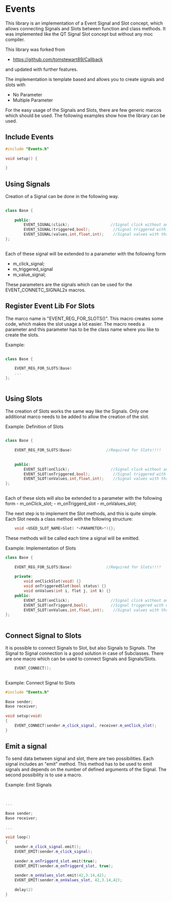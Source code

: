 # Events
 
This library is an implementation of a Event Signal and Slot concept, which allows connecting Signals and Slots between function and class methods. It was implemented like the QT Signal Slot concept but without any moc compiler.
 
This library was forked from
- https://github.com/tomstewart89/Callback
 
and updated with further features.
 
The implementation is template based and allows you to create signals and slots with
- No Parameter
- Multiple Parameter
 
For the easy usage of the Signals and Slots, there are few generic marcos which should be used.
The following examples show how the library can be used.
 
## Include Events
 
```c++
#include "Events.h"
 
void setup() {
 
}
```
 
## Using Signals
 
Creation of a Signal can be done in the following way.
 
```c++
 
class Base {
 
    public:
        EVENT_SIGNAL(click);                  //Signal click without any parameter
        EVENT_SIGNAL(triggered,bool);          //Signal triggered with one parameter
        EVENT_SIGNAL(values,int,float,int);    //Signal values with three parameter
};
 
```
Each of these signal will be extended to a parameter with the following form
- m_click_signal;
- m_triggered_signal
- m_value_signal;
 
These parameters are the signals which can be used for the EVENT_CONNETC_SIGNAL2x macros.
 
## Register Event Lib For Slots
 
The marco name is "EVENT_REG_FOR_SLOTS()".
This macro creates some code, which makes the slot usage a lot easier. The macro needs a parameter and this parameter has to be the class name where you like to create the slots.
 
Example:
```c++
 
class Base {
 
    EVENT_REG_FOR_SLOTS(Base)
    ...
};
 
```
 
## Using Slots
 
The creation of Slots works the same way like the Signals. Only one additional marco needs to be added to allow the creation of the slot.
 
Example: Definition of Slots
```c++
 
class Base {
 
    EVENT_REG_FOR_SLOTS(Base)               //Required for Slots!!!!
   
 
    public:
        EVENT_SLOT(onClick);                  //Signal click without any parameter
        EVENT_SLOT(onTriggered,bool);          //Signal triggered with one parameter
        EVENT_SLOT(onValues,int,float,int);    //Signal values with three parameter
};
 
```
Each of these slots will also be extended to a parameter with the following form
    - m_onClick_slot;
    - m_onTriggerd_slot
    - m_onValues_slot;
 
The next step is to implement the Slot methods, and this is quite simple. Each Slot needs a class method with the following structure:
 
```c++
    void <USED_SLOT_NAME>Slot( *<PARAMETER>*){};
```
 
These methods will be called each time a signal will be emitted.
 
Example: Implementation of Slots
```c++
class Base {
 
    EVENT_REG_FOR_SLOTS(Base)               //Required for Slots!!!!
   
    private:
        void onClickSlot(void) {}
        void onTriggeredSlot(bool status) {}
        void onValues(int i, flot j, int k) {}
    public:
        EVENT_SLOT(onClick);                  //Signal click without any parameter
        EVENT_SLOT(onTriggerd,bool);          //Signal triggered with one parameter
        EVENT_SLOT(onValues,int,float,int);    //Signal values with three parameter
};
 
```
 
## Connect Signal to Slots
 
It is possible to connect Signals to Slot, but also Signals to Signals. The Signal to Signal connection is a good solution in case of Subclasses. There are one macro which can be used to connect Signals and Signals/Slots.
 
```c++
    EVENT_CONNECT();
    
```
 
Example: Connect Signal to Slots
 
```c++
#include "Events.h"
 
Base sender;
Base receiver;
 
void setup(void)
{
    EVENT_CONNECT(sender.m_click_signal, receiver.m_onClick_slot);
}
```
 
 
## Emit a signal
 
To send data between signal and slot, there are two possibilities. Each signal includes an "emit" method. This method has to be used to emit signals and depends on the number of defined arguments of the Signal. The second possibility is to use a macro.
 
Example: Emit Signals
 
```c++
 
 
...
 
Base sender;
Base receiver;
 
...
 
void loop()
{
    sender.m_click_signal.emit();
    EVENT_EMIT(sender.m_click_signal);  
 
    sender.m_onTriggerd_slot.emit(true);
    EVENT_EMIT(sender.m_onTriggerd_slot, true);
 
    sender.m_onValues_slot.emit(42,3.14,42);
    EVENT_EMIT(sender.m_onValues_slot, 42,3.14,42);
 
    delay(2)
}
 
```
